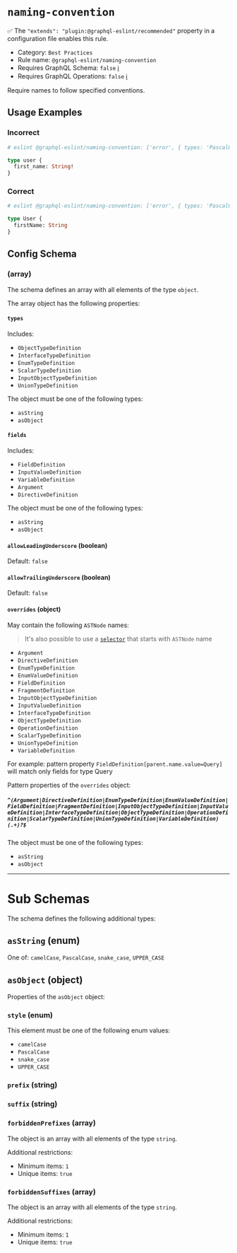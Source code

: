 # `naming-convention`

✅ The `"extends": "plugin:@graphql-eslint/recommended"` property in a configuration file enables this rule.

- Category: `Best Practices`
- Rule name: `@graphql-eslint/naming-convention`
- Requires GraphQL Schema: `false` [ℹ️](../../README.md#extended-linting-rules-with-graphql-schema)
- Requires GraphQL Operations: `false` [ℹ️](../../README.md#extended-linting-rules-with-siblings-operations)

Require names to follow specified conventions.

## Usage Examples

### Incorrect

```graphql
# eslint @graphql-eslint/naming-convention: ['error', { types: 'PascalCase', fields: 'camelCase' }]

type user {
  first_name: String!
}
```

### Correct

```graphql
# eslint @graphql-eslint/naming-convention: ['error', { types: 'PascalCase', fields: 'camelCase' }]

type User {
  firstName: String
}
```

## Config Schema

### (array)

The schema defines an array with all elements of the type `object`.

The array object has the following properties:

#### `types`

Includes:

- `ObjectTypeDefinition`
- `InterfaceTypeDefinition`
- `EnumTypeDefinition`
- `ScalarTypeDefinition`
- `InputObjectTypeDefinition`
- `UnionTypeDefinition`

The object must be one of the following types:

* `asString`
* `asObject`

#### `fields`

Includes:

- `FieldDefinition`
- `InputValueDefinition`
- `VariableDefinition`
- `Argument`
- `DirectiveDefinition`

The object must be one of the following types:

* `asString`
* `asObject`

#### `allowLeadingUnderscore` (boolean)

Default: `false`

#### `allowTrailingUnderscore` (boolean)

Default: `false`

#### `overrides` (object)

May contain the following `ASTNode` names:
> It's also possible to use a [`selector`](https://eslint.org/docs/developer-guide/selectors) that starts with `ASTNode` name

- `Argument`
- `DirectiveDefinition`
- `EnumTypeDefinition`
- `EnumValueDefinition`
- `FieldDefinition`
- `FragmentDefinition`
- `InputObjectTypeDefinition`
- `InputValueDefinition`
- `InterfaceTypeDefinition`
- `ObjectTypeDefinition`
- `OperationDefinition`
- `ScalarTypeDefinition`
- `UnionTypeDefinition`
- `VariableDefinition`

For example: pattern property `FieldDefinition[parent.name.value=Query]` will match only fields for type Query

Pattern properties of the `overrides` object:

##### `^(Argument|DirectiveDefinition|EnumTypeDefinition|EnumValueDefinition|FieldDefinition|FragmentDefinition|InputObjectTypeDefinition|InputValueDefinition|InterfaceTypeDefinition|ObjectTypeDefinition|OperationDefinition|ScalarTypeDefinition|UnionTypeDefinition|VariableDefinition)(.+)?$`

The object must be one of the following types:

* `asString`
* `asObject`

---

# Sub Schemas

The schema defines the following additional types:

## `asString` (enum)

One of: `camelCase`, `PascalCase`, `snake_case`, `UPPER_CASE`

## `asObject` (object)

Properties of the `asObject` object:

### `style` (enum)

This element must be one of the following enum values:

- `camelCase`
- `PascalCase`
- `snake_case`
- `UPPER_CASE`

### `prefix` (string)

### `suffix` (string)

### `forbiddenPrefixes` (array)

The object is an array with all elements of the type `string`.

Additional restrictions:

* Minimum items: `1`
* Unique items: `true`

### `forbiddenSuffixes` (array)

The object is an array with all elements of the type `string`.

Additional restrictions:

* Minimum items: `1`
* Unique items: `true`
